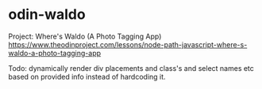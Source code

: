 # odin-waldo

Project: Where's Waldo (A Photo Tagging App) https://www.theodinproject.com/lessons/node-path-javascript-where-s-waldo-a-photo-tagging-app

Todo:
dynamically render div placements and class's and select names etc based on provided info instead of hardcoding it.
